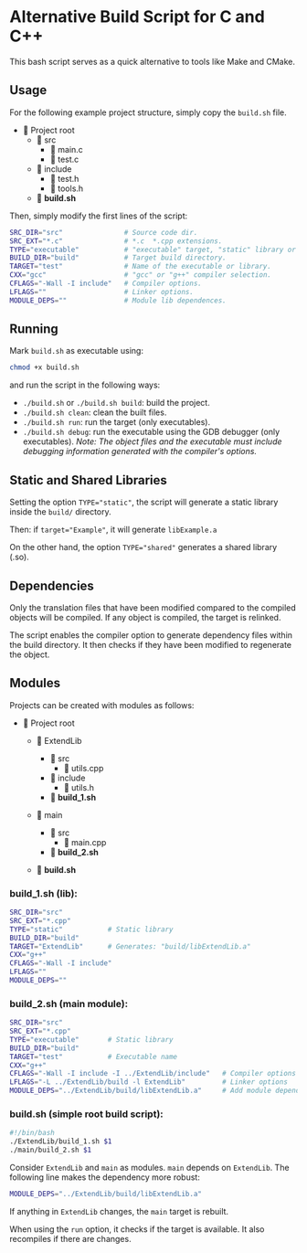# Alternative Build Script for C and C++
This bash script serves as a quick alternative to tools like Make and CMake.

## Usage

For the following example project structure, simply copy the `build.sh` file.

- 📂 Project root
	- 📂 src
		- 📄 main.c
		- 📄 test.c
	- 📂 include
		- 📄 test.h
		- 📄 tools.h
	- 📄 **build.sh**

Then, simply modify the first lines of the script:

```bash
SRC_DIR="src"				# Source code dir.
SRC_EXT="*.c"				# *.c  *.cpp extensions.
TYPE="executable"			# "executable" target, "static" library or "shared" library.
BUILD_DIR="build"			# Target build directory.
TARGET="test"				# Name of the executable or library.
CXX="gcc"					# "gcc" or "g++" compiler selection.
CFLAGS="-Wall -I include"	# Compiler options.
LFLAGS=""					# Linker options.
MODULE_DEPS=""				# Module lib dependences.
```

## Running

Mark `build.sh` as executable using:

```bash
chmod +x build.sh
```

and run the script in the following ways:

* `./build.sh` or `./build.sh build`: build the project.
* `./build.sh clean`: clean the built files.
* `./build.sh run`: run the target (only executables).
* `./build.sh debug`: run the executable using the GDB debugger (only executables). *Note: The object files and the executable must include debugging information generated with the compiler's options.*

## Static and Shared Libraries

Setting the option `TYPE="static"`, the script will generate a static library inside the `build/` directory.

Then: if `target="Example"`, it will generate `libExample.a`

On the other hand, the option `TYPE="shared"` generates a shared library (.so).

## Dependencies

Only the translation files that have been modified compared to the compiled objects will be compiled. If any object is compiled, the target is relinked.

The script enables the compiler option to generate dependency files within the build directory. It then checks if they have been modified to regenerate the object.

## Modules

Projects can be created with modules as follows:

- 📂 Project root
	- 📂 ExtendLib
		- 📂 src
			- 📄 utils.cpp
		- 📂 include
			- 📄 utils.h
		- 📄 **build_1.sh**

	- 📂 main
		- 📂 src
			- 📄 main.cpp
		- 📄 **build_2.sh**
	- 📄 **build.sh**

### build_1.sh (lib):
```bash
SRC_DIR="src"
SRC_EXT="*.cpp"
TYPE="static"			# Static library
BUILD_DIR="build"
TARGET="ExtendLib"		# Generates: "build/libExtendLib.a"
CXX="g++"
CFLAGS="-Wall -I include"
LFLAGS=""
MODULE_DEPS=""
```

### build_2.sh (main module):
```bash
SRC_DIR="src"
SRC_EXT="*.cpp"
TYPE="executable"		# Static library
BUILD_DIR="build"
TARGET="test"			# Executable name
CXX="g++"
CFLAGS="-Wall -I include -I ../ExtendLib/include"	# Compiler options
LFLAGS="-L ../ExtendLib/build -l ExtendLib"			# Linker options
MODULE_DEPS="../ExtendLib/build/libExtendLib.a"		# Add module dependence to rebuild project
```

### build.sh (simple root build script):
```bash
#!/bin/bash
./ExtendLib/build_1.sh $1
./main/build_2.sh $1
```

Consider `ExtendLib` and `main` as modules. `main` depends on `ExtendLib`. The following line makes the dependency more robust:

```bash
MODULE_DEPS="../ExtendLib/build/libExtendLib.a"
```

If anything in `ExtendLib` changes, the `main` target is rebuilt.

When using the `run` option, it checks if the target is available. It also recompiles if there are changes.
